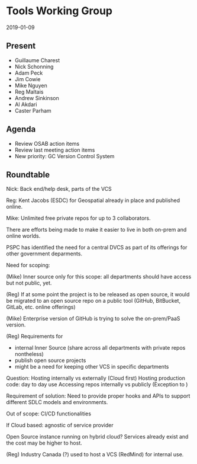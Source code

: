 # Tools Working Group

2019-01-09

## Present

* Guillaume Charest
* Nick Schonning
* Adam Peck
* Jim Cowie
* Mike Nguyen
* Reg Maltais
* Andrew Sinkinson
* Al Akdari
* Caster Parham

## Agenda
* Review OSAB action items
* Review last meeting action items
* New priority: GC Version Control System

## Roundtable

Nick: Back end/help desk, parts of the VCS

Reg: Kent Jacobs (ESDC) for Geospatial already in place and published online.

Mike: Unlimited free private repos for up to 3 collaborators.

There are efforts being made to make it easier to live in both on-prem and online worlds.

PSPC has identified the need for a central DVCS as part of its offerings for other government deparments.

Need for scoping:

(Mike) Inner source only for this scope: all departments should have access but not public, yet.

(Reg) If at some point the project is to be released as open source, it would be migrated to an open source repo on a public tool (GitHub, BitBucket, GitLab, etc. online offerings)

(Mike) Enterprise version of GitHub is trying to solve the on-prem/PaaS version.

(Reg) Requirements for 
- internal Inner Source (share across all departments with private repos nontheless)
- publish open source projects
- might be a need for keeping other VCS in specific departments

Question: 
Hosting internally vs externally (Cloud first)
Hosting production code: day to day use
Accessing repos internally vs publicly (Exception to )

Requirement of solution: Need to provide proper hooks and APIs to support different SDLC models and environments.

Out of scope: CI/CD functionalities

If Cloud based: agnostic of service provider

Open Source instance running on hybrid cloud? Services already exist and the cost may be higher to host.

(Reg) Industry Canada (?) used to host a VCS (RedMind) for internal use.